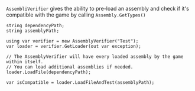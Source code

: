 ``AssembliVerifier`` gives the ability to pre-load an assembly and check if it's compatible with the game by calling ``Assembly.GetTypes()``
```charp
string dependencyPath;
string assemblyPath;

using var verifier = new AssemblyVerifier("Test");
var loader = verifier.GetLoader(out var exception);

// The AssemblyVerifier will have every loaded assembly by the game within itself.
// You can load additional assemblies if needed.
loader.LoadFile(dependencyPath);

var isCompatible = loader.LoadFileAndTest(assemblyPath);
```